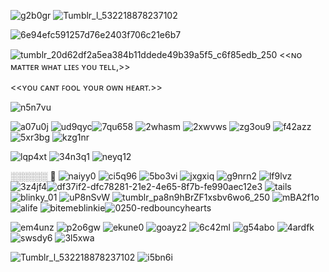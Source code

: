 ![g2b0gr](https://github.com/user-attachments/assets/e18534d5-f056-4b1b-9cff-e470aa7aca00)
![Tumblr_l_532218878237102](https://github.com/user-attachments/assets/16380b5e-ff26-4896-ae24-7a149cd3268b)

![6e94efc591257d76e2403f706c21e6b7](https://github.com/user-attachments/assets/d6b2a0a1-2f2d-4f11-a56c-0d5f04a340f6)

 ![tumblr_20d62df2a5ea384b11ddede49b39a5f5_c6f85edb_250](https://github.com/user-attachments/assets/f148339d-cd16-41fd-9294-6cb5f1589d00)
<<ɴᴏ ᴍᴀᴛᴛᴇʀ ᴡʜᴀᴛ ʟɪᴇꜱ ʏᴏᴜ ᴛᴇʟʟ,>>

<<ʏᴏᴜ ᴄᴀɴᴛ ꜰᴏᴏʟ ʏᴏᴜʀ ᴏᴡɴ ʜᴇᴀʀᴛ.>>




![n5n7vu](https://github.com/user-attachments/assets/c1815811-4cb9-4ae9-a042-27875aaa2285)




![a07u0j](https://github.com/user-attachments/assets/87f759b5-f97d-485a-8da5-87063ccbcca8)
![ud9qyc](https://github.com/user-attachments/assets/de5c467f-bac7-48f1-b43b-4fce43e053aa)![7qu658](https://github.com/user-attachments/assets/3c4edba0-2253-4a17-b676-801898297025)
![2whasm](https://github.com/user-attachments/assets/5f124d51-e15c-4c96-a3e5-b9bf42f1d8cc)
![2xwvws](https://github.com/user-attachments/assets/a6294b87-0627-4b45-8088-cc286543589c)
![zg3ou9](https://github.com/user-attachments/assets/c25a8f7a-5a95-452b-9c05-623b16e5416d)
![f42azz](https://github.com/user-attachments/assets/71bf7185-7545-481b-afe1-dbf58db27458)
![5xr3bg](https://github.com/user-attachments/assets/7bb7f4ab-a675-443c-905c-e3813949f746)
![kzg1nr](https://github.com/user-attachments/assets/8941ba92-137a-405d-927b-cb5eef32e3bb)

![lqp4xt](https://github.com/user-attachments/assets/dd98f257-6fe3-495b-8c1d-cf985f529078)
![34n3q1](https://github.com/user-attachments/assets/2c697d33-85ed-4e42-abf3-7c56f3c1d506)
![neyq12](https://github.com/user-attachments/assets/84e09a6a-2333-486c-b6ef-04f099265e55)


░░░░░░ 🐾
![naiyy0](https://github.com/user-attachments/assets/52f97dd5-334c-46cf-ba6a-a4cd83fea290)
![ci5q96](https://github.com/user-attachments/assets/b092c8f7-e7a3-4b54-834c-7ff955a8dbca)
![5bo3vi](https://github.com/user-attachments/assets/b057f1b8-4fbc-4ac8-9ba7-ee03711433d9)
![jxgxiq](https://github.com/user-attachments/assets/73914348-2092-4391-908d-9da44f5e78f8)
![g9nrn2](https://github.com/user-attachments/assets/f2dfde1e-0e5e-41b7-8ff9-094099c45f6d)
![lf9lvz](https://github.com/user-attachments/assets/1806b348-9aaa-4e74-a1d4-baf44cd3e74e)
![3z4jf4](https://github.com/user-attachments/assets/925b3283-2bfb-4c4b-b554-29d5f7c0520d)![df37if2-dfc78281-21e2-4e65-8f7b-fe990aec12e3](https://github.com/user-attachments/assets/b1b52d99-f385-4d30-bc78-5f677c8d21c8)
![tails](https://github.com/user-attachments/assets/923fd96d-8134-4162-a483-19397d9540a9)
![blinky_01](https://github.com/user-attachments/assets/eb8a0614-30a2-429a-bc7c-6b31d2a3c131)
![uP8nSvW](https://github.com/user-attachments/assets/c89467a7-fa19-4b55-a9d4-075dc5caed7e)
![tumblr_pa8n9hBrZF1xsbv6wo6_250](https://github.com/user-attachments/assets/9d5ac4df-1992-4892-b33a-736567ec7c94)
![mBA2f1o](https://github.com/user-attachments/assets/4522213d-3a26-4c6a-aea2-d3407664d0c0)
![alife](https://github.com/user-attachments/assets/e317b823-396f-494c-8b30-aadbed3b44fb)
![bitemeblinkie](https://github.com/user-attachments/assets/7681b6a7-d013-4ad4-8f1f-e5217fae9604)![0250-redbouncyhearts](https://github.com/user-attachments/assets/75fa1a5c-e362-494b-b50d-91de87ecd287)



![em4unz](https://github.com/user-attachments/assets/994e57c0-7a3f-431e-96d1-ee7cc3d6721c)
![p2o6gw](https://github.com/user-attachments/assets/bea016ad-3a33-4f0d-b455-6e5497ab590a)
![ekune0](https://github.com/user-attachments/assets/48a2b694-76a9-4dfc-bf47-f8e78e4aa3fb)
![goayz2](https://github.com/user-attachments/assets/804c2a31-2c68-4baa-a585-c1da4e7c07bb)
![6c42ml](https://github.com/user-attachments/assets/a08fdbd5-9431-4ba6-81dc-de16023de370)
![g54abo](https://github.com/user-attachments/assets/ec48d21c-80b5-4dba-9b8e-ea91088d4da5)
![4ardfk](https://github.com/user-attachments/assets/b5231416-0752-45ae-8b47-e9d11dd9791a)
![swsdy6](https://github.com/user-attachments/assets/266641a9-ad34-485c-afd1-7b2c825db079)
![3l5xwa](https://github.com/user-attachments/assets/abab5cf7-f8b5-4994-978e-e3ade26696f6)

![Tumblr_l_532218878237102](https://github.com/user-attachments/assets/16380b5e-ff26-4896-ae24-7a149cd3268b)
![i5bn6i](https://github.com/user-attachments/assets/aeb216e4-1052-44f7-a836-cc1bbd3eaf6c)
